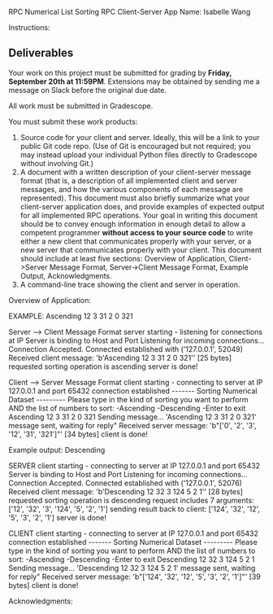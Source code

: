 RPC Numerical List Sorting RPC Client-Server App
Name: Isabelle Wang

Instructions: 
## Deliverables

Your work on this project must be submitted for grading by **Friday, September 20th at 11:59PM**. Extensions may be obtained by sending me a message on Slack before the original due date.

All work must be submitted in Gradescope.

You must submit these work products:

1. Source code for your client and server. Ideally, this will be a link to your public Git code repo. (Use of Git is encouraged but not required; you may instead upload your individual Python files directly to Gradescope without involving Git.)
2. A document with a written description of your client-server message format (that is, a description of all implemented client and server messages, and how the various components of each message are represented). This document must also briefly summarize what your client-server application does, and provide examples of expected output for all implemented RPC operations. Your goal in writing this document should be to convey enough information in enough detail to allow a competent programmer **without access to your source code** to write either a new client that communicates properly with your server, or a new server that communicates properly with your client. This document should include at least five sections: Overview of Application, Client->Server Message Format, Server->Client Message Format, Example Output, Acknowledgments.
3. A command-line trace showing the client and server in operation. 


Overview of Application: 





EXAMPLE: Ascending 12 3 31 2 0 321

Server --> Client Message Format
server starting - listening for connections at IP
Server is binding to Host and Port
Listening for incoming connections...
Connection Accepted.
Connected established with ('127.0.0.1', 52049)
Received client message: 'b'Ascending 12 3 31 2 0 321'' [25 bytes]
requested sorting operation is ascending
server is done!

Client --> Server Message Format 
client starting - connecting to server at IP 127.0.0.1 and port 65432
connection established
------- Sorting Numerical Dataset ---------
Please type in the kind of sorting you want to perform AND the list of numbers to sort: 
-Ascending 
-Descending
-Enter to exit
Ascending 12 3 31 2 0 321
Sending message... 'Ascending 12 3 31 2 0 321'
message sent, waiting for reply"
Received server message: 'b"['0', '2', '3', '12', '31', '321']"' [34 bytes]
client is done!

Example output: 
Descending 

SERVER 
client starting - connecting to server at IP 127.0.0.1 and port 65432
Server is binding to Host and Port
Listening for incoming connections...
Connection Accepted.
Connected established with ('127.0.0.1', 52076)
Received client message: 'b'Descending 12 32 3 124 5 2 1'' [28 bytes]
requested sorting operation is descending
request includes  7  arguments: ['12', '32', '3', '124', '5', '2', '1']
sending result back to client:  ['124', '32', '12', '5', '3', '2', '1']
server is done!

CLIENT
client starting - connecting to server at IP 127.0.0.1 and port 65432
connection established
------- Sorting Numerical Dataset ---------
Please type in the kind of sorting you want to perform AND the list of numbers to sort: 
-Ascending 
-Descending
-Enter to exit
Descending 12 32 3 124 5 2 1
Sending message... 'Descending 12 32 3 124 5 2 1'
message sent, waiting for reply"
Received server message: 'b"['124', '32', '12', '5', '3', '2', '1']"' [39 bytes]
client is done!

Acknowledgments: 
